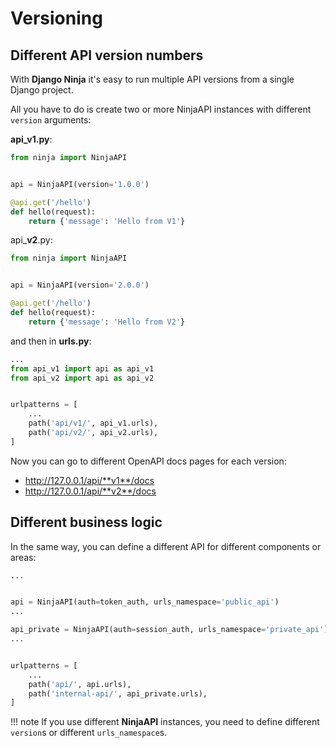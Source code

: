 # Versioning

## Different API version numbers

With **Django Ninja** it's easy to run multiple API versions from a single Django project.

All you have to do is create two or more NinjaAPI instances with different `version` arguments:


**api_v1.py**:

```python hl_lines="4"
from ninja import NinjaAPI


api = NinjaAPI(version='1.0.0')

@api.get('/hello')
def hello(request):
    return {'message': 'Hello from V1'}

```


api_**v2**.py:

```python hl_lines="4"
from ninja import NinjaAPI


api = NinjaAPI(version='2.0.0')

@api.get('/hello')
def hello(request):
    return {'message': 'Hello from V2'}
```


and then in **urls.py**:

```python hl_lines="8 9"
...
from api_v1 import api as api_v1
from api_v2 import api as api_v2


urlpatterns = [
    ...
    path('api/v1/', api_v1.urls),
    path('api/v2/', api_v2.urls),
]

```


Now you can go to different OpenAPI docs pages for each version:

 - http://127.0.0.1/api/**v1**/docs
 - http://127.0.0.1/api/**v2**/docs



## Different business logic

In the same way, you can define a different API for different components or areas:

```python hl_lines="4 7"
...


api = NinjaAPI(auth=token_auth, urls_namespace='public_api')
...

api_private = NinjaAPI(auth=session_auth, urls_namespace='private_api')
...


urlpatterns = [
    ...
    path('api/', api.urls),
    path('internal-api/', api_private.urls),
]

```
!!! note
    If you use different **NinjaAPI** instances, you need to define different `version`s or different `urls_namespace`s.
